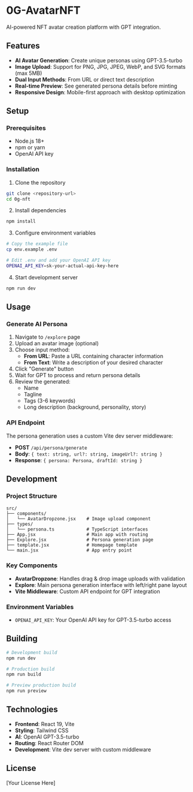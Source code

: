 # 0G-AvatarNFT

AI-powered NFT avatar creation platform with GPT integration.

## Features

- **AI Avatar Generation**: Create unique personas using GPT-3.5-turbo
- **Image Upload**: Support for PNG, JPG, JPEG, WebP, and SVG formats (max 5MB)
- **Dual Input Methods**: From URL or direct text description
- **Real-time Preview**: See generated persona details before minting
- **Responsive Design**: Mobile-first approach with desktop optimization

## Setup

### Prerequisites

- Node.js 18+ 
- npm or yarn
- OpenAI API key

### Installation

1. Clone the repository
```bash
git clone <repository-url>
cd 0g-nft
```

2. Install dependencies
```bash
npm install
```

3. Configure environment variables
```bash
# Copy the example file
cp env.example .env

# Edit .env and add your OpenAI API key
OPENAI_API_KEY=sk-your-actual-api-key-here
```

4. Start development server
```bash
npm run dev
```

## Usage

### Generate AI Persona

1. Navigate to `/explore` page
2. Upload an avatar image (optional)
3. Choose input method:
   - **From URL**: Paste a URL containing character information
   - **From Text**: Write a description of your desired character
4. Click "Generate" button
5. Wait for GPT to process and return persona details
6. Review the generated:
   - Name
   - Tagline
   - Tags (3-6 keywords)
   - Long description (background, personality, story)

### API Endpoint

The persona generation uses a custom Vite dev server middleware:

- **POST** `/api/persona/generate`
- **Body**: `{ text: string, url?: string, imageUrl?: string }`
- **Response**: `{ persona: Persona, draftId: string }`

## Development

### Project Structure

```
src/
├── components/
│   └── AvatarDropzone.jsx    # Image upload component
├── types/
│   └── persona.ts            # TypeScript interfaces
├── App.jsx                   # Main app with routing
├── Explore.jsx               # Persona generation page
├── template.jsx              # Homepage template
└── main.jsx                  # App entry point
```

### Key Components

- **AvatarDropzone**: Handles drag & drop image uploads with validation
- **Explore**: Main persona generation interface with left/right pane layout
- **Vite Middleware**: Custom API endpoint for GPT integration

### Environment Variables

- `OPENAI_API_KEY`: Your OpenAI API key for GPT-3.5-turbo access

## Building

```bash
# Development build
npm run dev

# Production build
npm run build

# Preview production build
npm run preview
```

## Technologies

- **Frontend**: React 19, Vite
- **Styling**: Tailwind CSS
- **AI**: OpenAI GPT-3.5-turbo
- **Routing**: React Router DOM
- **Development**: Vite dev server with custom middleware

## License

[Your License Here]
